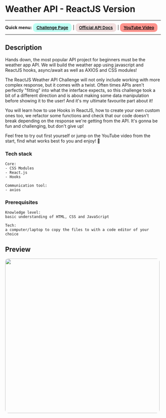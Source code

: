 # Weather API - ReactJS Version

---

<div>
<b>Quick menu:</b>
<a href="https://theultimateapichallenge.com/weather-api-react" target="_blank" rel="noopener noreferrer"
    style="padding:0.35rem 0.7rem;
    color: black;
    background: #BDFFF3;
    border-radius:10px;
    font-size:0.85rem;
    font-weight:600;">Challenge Page</a> |
<a href="https://www.metaweather.com/api" target="_blank" rel="noopener noreferrer"
    style="padding:0.35rem 0.7rem;
    color: black;
    background: #F1DEDE;
    border-radius:10px;
    font-size:0.85rem;
    font-weight:600;">Official API Docs</a> |
<a href="https://youtu.be/qsSCfN-PZF4" target="_blank" rel="noopener noreferrer"
    style="padding:0.35rem 0.7rem;
    color: black;
    background: #FE938C;
    border-radius:10px;
    font-size:0.85rem;
    font-weight:600;">YouTube Video</a> 
</div>

---

## Description

<p>Hands down, the most popular API project for beginners must be the weather app API. We will build the weather app using javascript and ReactJS hooks, async/await as well as AXIOS and CSS modules!</p>

<p>The ReactJS Weather API Challenge will not only include working with more complex response, but it comes with a twist. Often times APIs aren't perfectly "fitting" into what the interface expects, so this challenge took a bit of a different direction and is about making some data manipulation before showing it to the user! And it's my ultimate favourite part about it!</p>

<p>You will learn how to use Hooks in ReactJS, how to create your own custom ones too, we refactor some functions and check that our code doesn't break depending on the response we're getting from the API. It's gonna be fun and challenging, but don't give up!</p>

<p>Feel free to try out first yourself or jump on the YouTube video from the start, find what works best fo you and enjoy! 🐣
</p>

### Tech stack

```
Core:
- CSS Modules
- React.js
- Hooks

Communication tool:
- axios
```

### Prerequisites

```
Knowledge level:
basic understanding of HTML, CSS and JavaScript

Tech:
a computer/laptop to copy the files to with a code editor of your choice
```

## Preview

<img src="/preview.png" height="500" style="border-radius:10px;margin-bottom:1rem;" />

